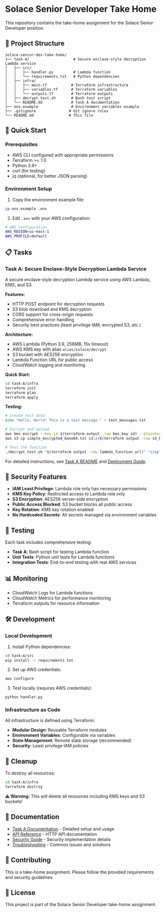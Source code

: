 # Solace Senior Developer Take Home

This repository contains the take-home assignment for the Solace Senior Developer position.

## 📁 Project Structure

```
solace-senior-dev-take-home/
├── task-A/                    # Secure enclave-style decryption Lambda service
│   ├── src/
│   │   ├── handler.py         # Lambda function
│   │   └── requirements.txt   # Python dependencies
│   ├── infra/
│   │   ├── main.tf           # Terraform infrastructure
│   │   ├── variables.tf      # Terraform variables
│   │   └── outputs.tf        # Terraform outputs
│   ├── decrypt_test.sh       # Bash test script
│   └── README.md             # Task A documentation
├── env.example               # Environment variables example
├── .gitignore               # Git ignore rules
└── README.md                # This file
```

## 🚀 Quick Start

### Prerequisites

- AWS CLI configured with appropriate permissions
- Terraform >= 1.0
- Python 3.9+
- curl (for testing)
- jq (optional, for better JSON parsing)

### Environment Setup

1. Copy the environment example file:
```bash
cp env.example .env
```

2. Edit `.env` with your AWS configuration:
```bash
# AWS Configuration
AWS_REGION=us-east-1
AWS_PROFILE=default
```

## 📋 Tasks

### Task A: Secure Enclave-Style Decryption Lambda Service

A secure enclave-style decryption Lambda service using AWS Lambda, KMS, and S3.

**Features:**
- HTTP POST endpoint for decryption requests
- S3 blob download and KMS decryption
- CORS support for cross-origin requests
- Comprehensive error handling
- Security best practices (least privilege IAM, encrypted S3, etc.)

**Architecture:**
- AWS Lambda (Python 3.9, 256MB, 15s timeout)
- AWS KMS key with alias `alias/solace/decrypt`
- S3 bucket with AES256 encryption
- Lambda Function URL for public access
- CloudWatch logging and monitoring

**Quick Start:**
```bash
cd task-A/infra
terraform init
terraform plan
terraform apply
```

**Testing:**
```bash
# Create test data
echo "Hello, World! This is a test message." > test_messages.txt

# Encrypt and upload
aws kms encrypt --key-id $(terraform output -raw kms_key_id) --plaintext fileb://test_messages.txt --output text --query CiphertextBlob > simple_encrypted_base64.txt
aws s3 cp simple_encrypted_base64.txt s3://$(terraform output -raw s3_bucket_name)/simple_encrypted_base64.txt

# Test the function
./decrypt_test.sh "$(terraform output -raw lambda_function_url)" "simple_encrypted_base64.txt"
```

For detailed instructions, see [Task A README](task-A/README.md) and [Deployment Guide](task-A/DEPLOYMENT.md).

## 🔐 Security Features

- **IAM Least Privilege**: Lambda role only has necessary permissions
- **KMS Key Policy**: Restricted access to Lambda role only
- **S3 Encryption**: AES256 server-side encryption
- **Public Access Blocked**: S3 bucket blocks all public access
- **Key Rotation**: KMS key rotation enabled
- **No Hardcoded Secrets**: All secrets managed via environment variables

## 🧪 Testing

Each task includes comprehensive testing:

- **Task A**: Bash script for testing Lambda function
- **Unit Tests**: Python unit tests for Lambda functions
- **Integration Tests**: End-to-end testing with real AWS services

## 📊 Monitoring

- CloudWatch Logs for Lambda functions
- CloudWatch Metrics for performance monitoring
- Terraform outputs for resource information

## 🛠️ Development

### Local Development

1. Install Python dependencies:
```bash
cd task-A/src
pip install -r requirements.txt
```

2. Set up AWS credentials:
```bash
aws configure
```

3. Test locally (requires AWS credentials):
```bash
python handler.py
```

### Infrastructure as Code

All infrastructure is defined using Terraform:

- **Modular Design**: Reusable Terraform modules
- **Environment Variables**: Configurable via variables
- **State Management**: Remote state storage (recommended)
- **Security**: Least privilege IAM policies

## 🧹 Cleanup

To destroy all resources:

```bash
cd task-A/infra
terraform destroy
```

**⚠️ Warning:** This will delete all resources including KMS keys and S3 buckets!

## 📝 Documentation

- [Task A Documentation](task-A/README.md) - Detailed setup and usage
- [API Reference](task-A/README.md#api-reference) - HTTP API documentation
- [Security Guide](task-A/README.md#security-features) - Security implementation details
- [Troubleshooting](task-A/README.md#troubleshooting) - Common issues and solutions

## 🤝 Contributing

This is a take-home assignment. Please follow the provided requirements and security guidelines.

## 📄 License

This project is part of the Solace Senior Developer take-home assignment. 